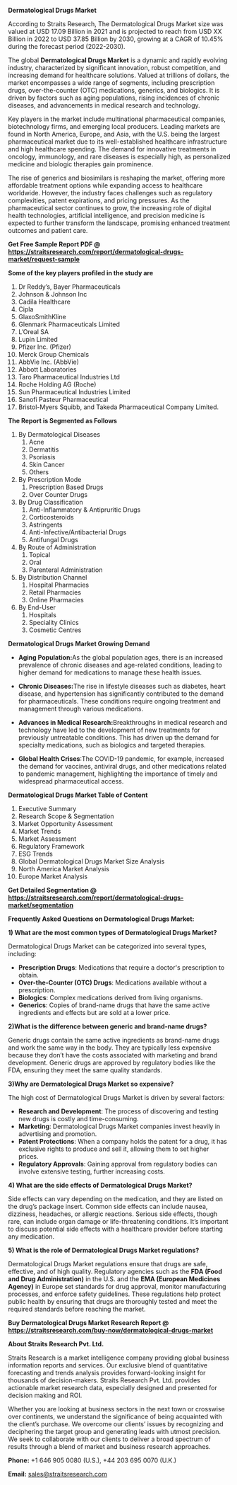<p><strong>Dermatological Drugs Market</strong></p>
<p>According to Straits Research, The Dermatological Drugs Market size was valued at USD 17.09 Billion in 2021 and is projected to reach from USD XX Billion in 2022 to USD 37.85 Billion by 2030, growing at a CAGR of 10.45% during the forecast period (2022-2030).</p>
<p>The global <strong>Dermatological Drugs Market</strong> is a dynamic and rapidly evolving industry, characterized by significant innovation, robust competition, and increasing demand for healthcare solutions. Valued at trillions of dollars, the market encompasses a wide range of segments, including prescription drugs, over-the-counter (OTC) medications, generics, and biologics. It is driven by factors such as aging populations, rising incidences of chronic diseases, and advancements in medical research and technology.</p>
<p>Key players in the market include multinational pharmaceutical companies, biotechnology firms, and emerging local producers. Leading markets are found in North America, Europe, and Asia, with the U.S. being the largest pharmaceutical market due to its well-established healthcare infrastructure and high healthcare spending. The demand for innovative treatments in oncology, immunology, and rare diseases is especially high, as personalized medicine and biologic therapies gain prominence.</p>
<p>The rise of generics and biosimilars is reshaping the market, offering more affordable treatment options while expanding access to healthcare worldwide. However, the industry faces challenges such as regulatory complexities, patent expirations, and pricing pressures. As the pharmaceutical sector continues to grow, the increasing role of digital health technologies, artificial intelligence, and precision medicine is expected to further transform the landscape, promising enhanced treatment outcomes and patient care.</p>
<p><strong>Get Free Sample Report PDF @ <a href=https://straitsresearch.com/report/dermatological-drugs-market/request-sample>https://straitsresearch.com/report/dermatological-drugs-market/request-sample</a></strong></p>
<div>
<div><strong>Some of the key players profiled in the study are</strong></div>
</div>
<p><ol>
<li>Dr Reddy&rsquo;s, Bayer Pharmaceuticals</li>
<li>Johnson &amp; Johnson Inc</li>
<li>Cadila Healthcare</li>
<li>Cipla</li>
<li>GlaxoSmithKline</li>
<li>Glenmark Pharmaceuticals Limited</li>
<li>L&rsquo;Oreal SA</li>
<li>Lupin Limited</li>
<li>Pfizer Inc. (Pfizer)</li>
<li>Merck Group Chemicals</li>
<li>AbbVie Inc. (AbbVie)</li>
<li>Abbott Laboratories</li>
<li>Taro Pharmaceutical Industries Ltd</li>
<li>Roche Holding AG (Roche)</li>
<li>Sun Pharmaceutical Industries Limited</li>
<li>Sanofi Pasteur Pharmaceutical</li>
<li>Bristol-Myers Squibb, and Takeda Pharmaceutical Company Limited.</li>
</ol></p>
<p><strong>The Report is Segmented as Follows</strong></p>
<p><ol>
<li>By Dermatological Diseases
<ol>
<li>Acne</li>
<li>Dermatitis</li>
<li>Psoriasis</li>
<li>Skin Cancer</li>
<li>Others</li>
</ol>
</li>
<li>By Prescription Mode
<ol>
<li>Prescription Based Drugs</li>
<li>Over Counter Drugs</li>
</ol>
</li>
<li>By Drug Classification
<ol>
<li>Anti-Inflammatory &amp; Antipruritic Drugs</li>
<li>Corticosteroids</li>
<li>Astringents</li>
<li>Anti-Infective/Antibacterial Drugs</li>
<li>Antifungal Drugs</li>
</ol>
</li>
<li>By Route of Administration
<ol>
<li>Topical</li>
<li>Oral</li>
<li>Parenteral Administration</li>
</ol>
</li>
<li>By Distribution Channel
<ol>
<li>Hospital Pharmacies</li>
<li>Retail Pharmacies</li>
<li>Online Pharmacies</li>
</ol>
</li>
<li>By End-User
<ol>
<li>Hospitals</li>
<li>Speciality Clinics</li>
<li>Cosmetic Centres</li>
</ol>
</li>
</ol></p>
<p><strong>Dermatological Drugs Market Growing Demand</strong></p>
<ul>
<li>
<p><strong><strong>Aging Population</strong>:</strong>As the global population ages, there is an increased prevalence of chronic diseases and age-related conditions, leading to higher demand for medications to manage these health issues.</p>
</li>
<li>
<p><strong>Chronic Diseases:</strong>The rise in lifestyle diseases such as diabetes, heart disease, and hypertension has significantly contributed to the demand for pharmaceuticals. These conditions require ongoing treatment and management through various medications.</p>
</li>
<li>
<p><strong>Advances in Medical Research:</strong>Breakthroughs in medical research and technology have led to the development of new treatments for previously untreatable conditions. This has driven up the demand for specialty medications, such as biologics and targeted therapies.</p>
</li>
<li>
<p><strong>Global Health Crises</strong>:The COVID-19 pandemic, for example, increased the demand for vaccines, antiviral drugs, and other medications related to pandemic management, highlighting the importance of timely and widespread pharmaceutical access.</p>
</li>
</ul>
<p><strong>Dermatological Drugs Market Table of Content</strong></p>
<div>
<ol>
<li>Executive Summary</li>
<li>Research Scope &amp; Segmentation</li>
<li>Market Opportunity Assessment</li>
<li>Market Trends</li>
<li>Market Assessment</li>
<li>Regulatory Framework</li>
<li>ESG Trends</li>
<li>Global Dermatological Drugs Market Size Analysis</li>
<li>North America Market Analysis</li>
<li>Europe Market Analysis</li>
</ol>
</div>
<p><strong>Get Detailed Segmentation @ <a href=https://straitsresearch.com/report/dermatological-drugs-market/segmentation>https://straitsresearch.com/report/dermatological-drugs-market/segmentation</a></strong></p>
<p><strong>Frequently Asked Questions on Dermatological Drugs Market:</strong></p>
<p><strong>1) What are the most common types of Dermatological Drugs Market?</strong></p>
<p>Dermatological Drugs Market can be categorized into several types, including:</p>
<ul>
<li><strong>Prescription Drugs</strong>: Medications that require a doctor's prescription to obtain.</li>
<li><strong>Over-the-Counter (OTC) Drugs</strong>: Medications available without a prescription.</li>
<li><strong>Biologics</strong>: Complex medications derived from living organisms.</li>
<li><strong>Generics</strong>: Copies of brand-name drugs that have the same active ingredients and effects but are sold at a lower price.</li>
</ul>
<p><strong>2)What is the difference between generic and brand-name drugs?</strong></p>
<p>Generic drugs contain the same active ingredients as brand-name drugs and work the same way in the body. They are typically less expensive because they don&rsquo;t have the costs associated with marketing and brand development. Generic drugs are approved by regulatory bodies like the FDA, ensuring they meet the same quality standards.</p>
<p><strong>3)Why are Dermatological Drugs Market so expensive?</strong></p>
<p>The high cost of Dermatological Drugs Market is driven by several factors:</p>
<ul>
<li><strong>Research and Development</strong>: The process of discovering and testing new drugs is costly and time-consuming.</li>
<li><strong>Marketing</strong>: Dermatological Drugs Market companies invest heavily in advertising and promotion.</li>
<li><strong>Patent Protections</strong>: When a company holds the patent for a drug, it has exclusive rights to produce and sell it, allowing them to set higher prices.</li>
<li><strong>Regulatory Approvals</strong>: Gaining approval from regulatory bodies can involve extensive testing, further increasing costs.</li>
</ul>
<p><strong>4) What are the side effects of Dermatological Drugs Market?</strong></p>
<p>Side effects can vary depending on the medication, and they are listed on the drug&rsquo;s package insert. Common side effects can include nausea, dizziness, headaches, or allergic reactions. Serious side effects, though rare, can include organ damage or life-threatening conditions. It&rsquo;s important to discuss potential side effects with a healthcare provider before starting any medication.</p>
<p><strong>5) What is the role of Dermatological Drugs Market regulations?</strong></p>
<p>Dermatological Drugs Market regulations ensure that drugs are safe, effective, and of high quality. Regulatory agencies such as the <strong>FDA (Food and Drug Administration)</strong> in the U.S. and the <strong>EMA (European Medicines Agency)</strong> in Europe set standards for drug approval, monitor manufacturing processes, and enforce safety guidelines. These regulations help protect public health by ensuring that drugs are thoroughly tested and meet the required standards before reaching the market.</p>
<p><strong>Buy Dermatological Drugs Market Research Report @ <a href=https://straitsresearch.com/buy-now/dermatological-drugs-market>https://straitsresearch.com/buy-now/dermatological-drugs-market</a></strong></p>
<p><strong>About Straits Research Pvt. Ltd.</strong></p>
<p>Straits Research is a market intelligence company providing global business information reports and services. Our exclusive blend of quantitative forecasting and trends analysis provides forward-looking insight for thousands of decision-makers. Straits Research Pvt. Ltd. provides actionable market research data, especially designed and presented for decision making and ROI.</p>
<p>Whether you are looking at business sectors in the next town or crosswise over continents, we understand the significance of being acquainted with the client&rsquo;s purchase. We overcome our clients&rsquo; issues by recognizing and deciphering the target group and generating leads with utmost precision. We seek to collaborate with our clients to deliver a broad spectrum of results through a blend of market and business research approaches.</p>
<p><strong>Phone:</strong> +1 646 905 0080 (U.S.), +44 203 695 0070 (U.K.)</p>
<p><strong>Email:</strong> <a href=mailto:sales@straitsresearch.com><u>sales@straitsresearch.com</u></a></p>
